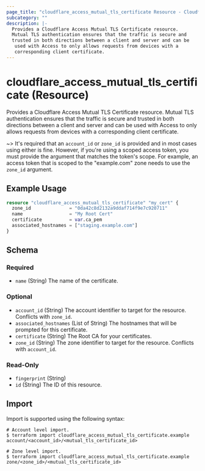 ```yaml
---
page_title: "cloudflare_access_mutual_tls_certificate Resource - Cloudflare"
subcategory: ""
description: |-
  Provides a Cloudflare Access Mutual TLS Certificate resource.
  Mutual TLS authentication ensures that the traffic is secure and
  trusted in both directions between a client and server and can be
   used with Access to only allows requests from devices with a
   corresponding client certificate.
---
```


# cloudflare_access_mutual_tls_certificate (Resource)

Provides a Cloudflare Access Mutual TLS Certificate resource.
Mutual TLS authentication ensures that the traffic is secure and
trusted in both directions between a client and server and can be
 used with Access to only allows requests from devices with a
 corresponding client certificate.

~> It's required that an `account_id` or `zone_id` is provided and in
   most cases using either is fine. However, if you're using a scoped
   access token, you must provide the argument that matches the token's
   scope. For example, an access token that is scoped to the "example.com"
   zone needs to use the `zone_id` argument.

## Example Usage

```terraform
resource "cloudflare_access_mutual_tls_certificate" "my_cert" {
  zone_id              = "0da42c8d2132a9ddaf714f9e7c920711"
  name                 = "My Root Cert"
  certificate          = var.ca_pem
  associated_hostnames = ["staging.example.com"]
}
```
<!-- schema generated by tfplugindocs -->
## Schema

### Required

- `name` (String) The name of the certificate.

### Optional

- `account_id` (String) The account identifier to target for the resource. Conflicts with `zone_id`.
- `associated_hostnames` (List of String) The hostnames that will be prompted for this certificate.
- `certificate` (String) The Root CA for your certificates.
- `zone_id` (String) The zone identifier to target for the resource. Conflicts with `account_id`.

### Read-Only

- `fingerprint` (String)
- `id` (String) The ID of this resource.

## Import

Import is supported using the following syntax:

```shell
# Account level import.
$ terraform import cloudflare_access_mutual_tls_certificate.example account/<account_id>/<mutual_tls_certificate_id>

# Zone level import.
$ terraform import cloudflare_access_mutual_tls_certificate.example zone/<zone_id>/<mutual_tls_certificate_id>
```
